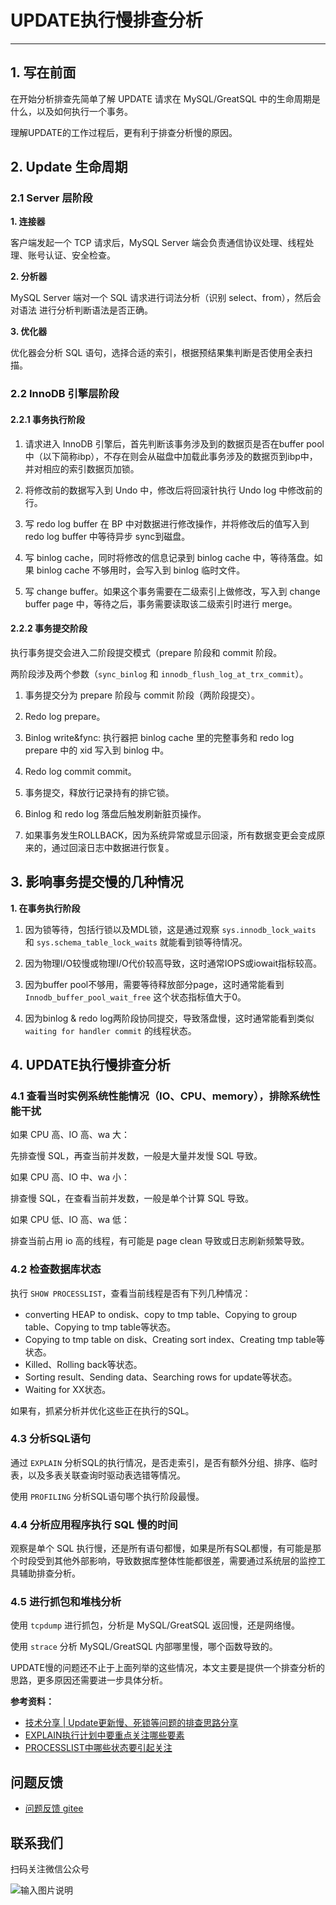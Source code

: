 # UPDATE执行慢排查分析
---

## 1. 写在前面

在开始分析排查先简单了解 UPDATE 请求在 MySQL/GreatSQL 中的生命周期是什么，以及如何执行一个事务。

理解UPDATE的工作过程后，更有利于排查分析慢的原因。

## 2. Update 生命周期

### 2.1 Server 层阶段

**1. 连接器**

客户端发起一个 TCP 请求后，MySQL Server 端会负责通信协议处理、线程处理、账号认证、安全检查。

**2. 分析器**

MySQL Server 端对一个 SQL 请求进行词法分析（识别 select、from），然后会对语法 进行分析判断语法是否正确。

**3. 优化器**

优化器会分析 SQL 语句，选择合适的索引，根据预结果集判断是否使用全表扫描。

### 2.2 InnoDB 引擎层阶段

#### 2.2.1 事务执行阶段

1. 请求进入 InnoDB 引擎后，首先判断该事务涉及到的数据页是否在buffer pool中（以下简称ibp），不存在则会从磁盘中加载此事务涉及的数据页到ibp中，并对相应的索引数据页加锁。

2. 将修改前的数据写入到 Undo 中，修改后将回滚针执行 Undo log 中修改前的行。

3. 写 redo log buffer 在 BP 中对数据进行修改操作，并将修改后的值写入到 redo log buffer 中等待异步 sync到磁盘。

4. 写 binlog cache，同时将修改的信息记录到 binlog cache 中，等待落盘。如果 binlog cache 不够用时，会写入到 binlog 临时文件。

5. 写 change buffer。如果这个事务需要在二级索引上做修改，写入到 change buffer page 中，等待之后，事务需要读取该二级索引时进行 merge。

#### 2.2.2 事务提交阶段

执行事务提交会进入二阶段提交模式（prepare 阶段和 commit 阶段。

两阶段涉及两个参数（`sync_binlog` 和 `innodb_flush_log_at_trx_commit`）。

1. 事务提交分为 prepare 阶段与 commit 阶段（两阶段提交）。

2. Redo log prepare。

3. Binlog write&fync: 执行器把 binlog cache 里的完整事务和 redo log prepare 中的 xid 写入到 binlog 中。

4. Redo log commit commit。

5. 事务提交，释放行记录持有的排它锁。

6. Binlog 和 redo log 落盘后触发刷新脏页操作。

7. 如果事务发生ROLLBACK，因为系统异常或显示回滚，所有数据变更会变成原来的，通过回滚日志中数据进行恢复。

## 3. 影响事务提交慢的几种情况

**1. 在事务执行阶段**

1. 因为锁等待，包括行锁以及MDL锁，这是通过观察 `sys.innodb_lock_waits` 和 `sys.schema_table_lock_waits` 就能看到锁等待情况。

1. 因为物理I/O较慢或物理I/O代价较高导致，这时通常IOPS或iowait指标较高。

1. 因为buffer pool不够用，需要等待释放部分page，这时通常能看到 `Innodb_buffer_pool_wait_free` 这个状态指标值大于0。

1. 因为binlog & redo log两阶段协同提交，导致落盘慢，这时通常能看到类似 `waiting for handler commit` 的线程状态。

## 4. UPDATE执行慢排查分析

### 4.1 查看当时实例系统性能情况（IO、CPU、memory），排除系统性能干扰

如果 CPU 高、IO 高、wa 大：

先排查慢 SQL，再查当前并发数，一般是大量并发慢 SQL 导致。

如果 CPU 高、IO 中、wa 小：

排查慢 SQL，在查看当前并发数，一般是单个计算 SQL 导致。

如果 CPU 低、IO 高、wa 低：

排查当前占用 io 高的线程，有可能是 page clean 导致或日志刷新频繁导致。

### 4.2 检查数据库状态

执行 `SHOW PROCESSLIST`，查看当前线程是否有下列几种情况：
- converting HEAP to ondisk、copy to tmp table、Copying to group table、Copying to tmp table等状态。
- Copying to tmp table on disk、Creating sort index、Creating tmp table等状态。
- Killed、Rolling back等状态。
- Sorting result、Sending data、Searching rows for update等状态。
- Waiting for XX状态。

如果有，抓紧分析并优化这些正在执行的SQL。

### 4.3 分析SQL语句

通过 `EXPLAIN` 分析SQL的执行情况，是否走索引，是否有额外分组、排序、临时表，以及多表关联查询时驱动表选错等情况。

使用 `PROFILING` 分析SQL语句哪个执行阶段最慢。

### 4.4 分析应用程序执行 SQL 慢的时间

观察是单个 SQL 执行慢，还是所有语句都慢，如果是所有SQL都慢，有可能是那个时段受到其他外部影响，导致数据库整体性能都很差，需要通过系统层的监控工具辅助排查分析。

### 4.5 进行抓包和堆栈分析

使用 `tcpdump` 进行抓包，分析是 MySQL/GreatSQL 返回慢，还是网络慢。

使用 `strace` 分析 MySQL/GreatSQL 内部哪里慢，哪个函数导致的。

UPDATE慢的问题还不止于上面列举的这些情况，本文主要是提供一个排查分析的思路，更多原因还需要进一步具体分析。

**参考资料：**
- [技术分享 | Update更新慢、死锁等问题的排查思路分享](https://mp.weixin.qq.com/s/8EIWAWQD6BPS-j8gKt28Gw)
- [EXPLAIN执行计划中要重点关注哪些要素](https://mp.weixin.qq.com/s/CDKN_nPcIjzA_U5-xwAE5w)
- [PROCESSLIST中哪些状态要引起关注](https://mp.weixin.qq.com/s/vhUmB9JO-Zt2P02gVk4mwg)


**问题反馈**
---
- [问题反馈 gitee](https://gitee.com/GreatSQL/GreatSQL-Manual/issues)


**联系我们**
---

扫码关注微信公众号

![输入图片说明](https://images.gitee.com/uploads/images/2021/0802/141935_2ea2c196_8779455.jpeg "greatsql社区-wx-qrcode-0.5m.jpg")
